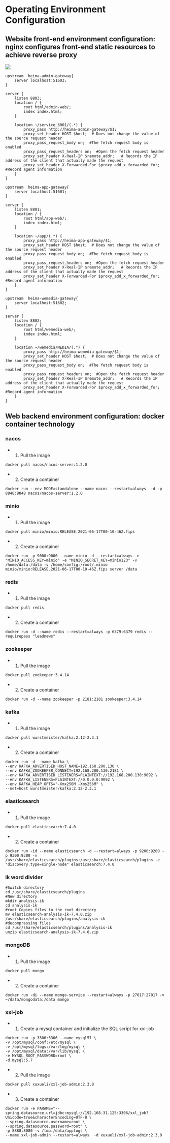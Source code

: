 # Operating Environment Configuration
## Website front-end environment configuration: nginx configures front-end static resources to achieve reverse proxy
![](/resources/nginxConfiguration.png)

```shell
upstream  heima-admin-gateway{
    server localhost:51603;
}

server {
	listen 8803;
	location / {
		root html/admin-web/;
		index index.html;
	}
	
	location ~/service_6001/(.*) {
		proxy_pass http://heima-admin-gateway/$1;
		proxy_set_header HOST $host;  # Does not change the value of the source request header
		proxy_pass_request_body on;  #The fetch request body is enabled
		proxy_pass_request_headers on;  #Open the fetch request header
		proxy_set_header X-Real-IP $remote_addr;   # Records the IP address of the client that actually made the request
		proxy_set_header X-Forwarded-For $proxy_add_x_forwarded_for;  #Record agent information
	}
}
```

```shell
upstream  heima-app-gateway{
    server localhost:51601;
}

server {
	listen 8801;
	location / {
		root html/app-web/;
		index index.html;
	}
	
	location ~/app/(.*) {
		proxy_pass http://heima-app-gateway/$1;
		proxy_set_header HOST $host;  # Does not change the value of the source request header
		proxy_pass_request_body on;  #The fetch request body is enabled
		proxy_pass_request_headers on;  #Open the fetch request header
		proxy_set_header X-Real-IP $remote_addr;   # Records the IP address of the client that actually made the request
		proxy_set_header X-Forwarded-For $proxy_add_x_forwarded_for;  #Record agent information
	}
}
```

```shell
upstream  heima-wemedia-gateway{
    server localhost:51602;
}

server {
	listen 8802;
	location / {
		root html/wemedia-web/;
		index index.html;
	}
	
	location ~/wemedia/MEDIA/(.*) {
		proxy_pass http://heima-wemedia-gateway/$1;
		proxy_set_header HOST $host;  # Does not change the value of the source request header
		proxy_pass_request_body on;  #The fetch request body is enabled
		proxy_pass_request_headers on;  #Open the fetch request header
		proxy_set_header X-Real-IP $remote_addr;   # Records the IP address of the client that actually made the request
		proxy_set_header X-Forwarded-For $proxy_add_x_forwarded_for;  #Record agent information
	}
}
```

## Web backend environment configuration: docker container technology

### nacos

* 1. Pull the image

```shell
docker pull nacos/nacos-server:1.2.0
```

* 2. Create a container

```shell
docker run --env MODE=standalone --name nacos --restart=always  -d -p 8848:8848 nacos/nacos-server:1.2.0
```

### minio

* 1. Pull the image

```shell
docker pull minio/minio:RELEASE.2021-06-17T00-10-46Z.fips
```

* 2. Create a container

```shell
docker run -p 9000:9000 --name minio -d --restart=always -e "MINIO_ACCESS_KEY=minio" -e "MINIO_SECRET_KEY=minio123" -v /home/data:/data -v /home/config:/root/.minio minio/minio:RELEASE.2021-06-17T00-10-46Z.fips server /data
```

### redis

* 1. Pull the image

```shell
docker pull redis
```

* 2. Create a container

```shell
docker run -d --name redis --restart=always -p 6379:6379 redis --requirepass "leadnews"
```

### zookeeper

* 1. Pull the image

```shell
docker pull zookeeper:3.4.14
```

* 2. Create a container

```shell
docker run -d --name zookeeper -p 2181:2181 zookeeper:3.4.14
```

### kafka

* 1. Pull the image

```shell
docker pull wurstmeister/kafka:2.12-2.3.1
```

* 2. Create a container

```shell
docker run -d --name kafka \
--env KAFKA_ADVERTISED_HOST_NAME=192.168.200.130 \
--env KAFKA_ZOOKEEPER_CONNECT=192.168.200.130:2181 \
--env KAFKA_ADVERTISED_LISTENERS=PLAINTEXT://192.168.200.130:9092 \
--env KAFKA_LISTENERS=PLAINTEXT://0.0.0.0:9092 \
--env KAFKA_HEAP_OPTS="-Xmx256M -Xms256M" \
--net=host wurstmeister/kafka:2.12-2.3.1
```

### elasticsearch

* 1. Pull the image

```shell
docker pull elasticsearch:7.4.0
```

* 2. Create a container

```shell
docker run -id --name elasticsearch -d --restart=always -p 9200:9200 -p 9300:9300 -v /usr/share/elasticsearch/plugins:/usr/share/elasticsearch/plugins -e "discovery.type=single-node" elasticsearch:7.4.0
```

### ik word divider

```shell
#Switch directory
cd /usr/share/elasticsearch/plugins
#New directory
mkdir analysis-ik
cd analysis-ik
#root Copies files to the root directory
mv elasticsearch-analysis-ik-7.4.0.zip /usr/share/elasticsearch/plugins/analysis-ik
#decompressing files
cd /usr/share/elasticsearch/plugins/analysis-ik
unzip elasticsearch-analysis-ik-7.4.0.zip
```

### mongoDB

* 1. Pull the image

```shell
docker pull mongo
```

* 2. Create a container

```shell
docker run -di --name mongo-service --restart=always -p 27017:27017 -v ~/data/mongodata:/data mongo
```

### xxl-job

* 1. Create a mysql container and initialize the SQL script for xxl-job

```shell
docker run -p 3306:3306 --name mysql57 \
-v /opt/mysql/conf:/etc/mysql \
-v /opt/mysql/logs:/var/log/mysql \
-v /opt/mysql/data:/var/lib/mysql \
-e MYSQL_ROOT_PASSWORD=root \
-d mysql:5.7
```

* 2. Pull the image

```shell
docker pull xuxueli/xxl-job-admin:2.3.0
```

* 3. Create a container

```shell
docker run -e PARAMS="--spring.datasource.url=jdbc:mysql://192.168.31.125:3306/xxl_job?Unicode=true&characterEncoding=UTF-8 \
--spring.datasource.username=root \
--spring.datasource.password=root" \
-p 8888:8080 -v /tmp:/data/applogs \
--name xxl-job-admin --restart=always  -d xuxueli/xxl-job-admin:2.3.0
```
